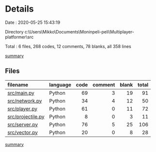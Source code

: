 # Details

Date : 2020-05-25 15:43:19

Directory c:\Users\Mikko\Documents\Moninpeli-peli\Multiplayer-platformer\src

Total : 6 files,  268 codes, 12 comments, 78 blanks, all 358 lines

[summary](results.md)

## Files
| filename | language | code | comment | blank | total |
| :--- | :--- | ---: | ---: | ---: | ---: |
| [src/main.py](/src/main.py) | Python | 69 | 3 | 19 | 91 |
| [src/network.py](/src/network.py) | Python | 34 | 4 | 12 | 50 |
| [src/player.py](/src/player.py) | Python | 61 | 0 | 11 | 72 |
| [src/projectile.py](/src/projectile.py) | Python | 8 | 0 | 3 | 11 |
| [src/server.py](/src/server.py) | Python | 76 | 5 | 25 | 106 |
| [src/vector.py](/src/vector.py) | Python | 20 | 0 | 8 | 28 |

[summary](results.md)